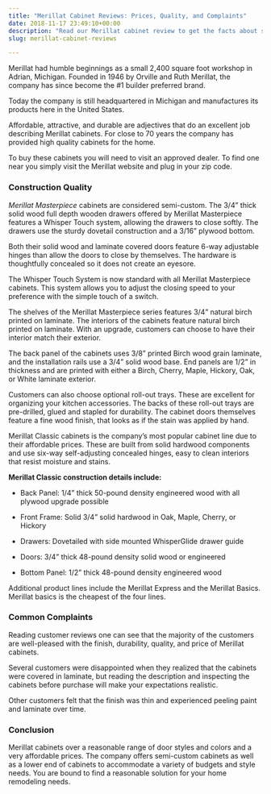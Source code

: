 ```yaml
---
title: "Merillat Cabinet Reviews: Prices, Quality, and Complaints"
date: 2018-11-17 23:49:10+00:00
description: "Read our Merillat cabinet review to get the facts about semi-custom kitchen cabinets. You'll discover why we think Merillat cabinets are the great for most people."
slug: merillat-cabinet-reviews

---
```



Merillat had humble beginnings as a small 2,400 square foot workshop in Adrian, Michigan. Founded in 1946 by Orville and Ruth Merillat, the company has since become the #1 builder preferred brand.





Today the company is still headquartered in Michigan and manufactures its products here in the United States.



Affordable, attractive, and durable are adjectives that do an excellent job describing Merillat cabinets. For close to 70 years the company has provided high quality cabinets for the home.

To buy these cabinets you will need to visit an approved dealer. To find one near you simply visit the Merillat website and plug in your zip code.



### Construction Quality



_Merillat Masterpiece_ cabinets are considered semi-custom. The 3/4” thick solid wood full depth wooden drawers offered by Merillat Masterpiece features a Whisper Touch system, allowing the drawers to close softly. The drawers use the sturdy dovetail construction and a 3/16” plywood bottom.

Both their solid wood and laminate covered doors feature 6-way adjustable hinges than allow the doors to close by themselves. The hardware is thoughtfully concealed so it does not create an eyesore.

The Whisper Touch System is now standard with all Merillat Masterpiece cabinets. This system allows you to adjust the closing speed to your preference with the simple touch of a switch.

The shelves of the Merillat Masterpiece series features 3/4” natural birch printed on laminate. The interiors of the cabinets feature natural birch printed on laminate. With an upgrade, customers can choose to have their interior match their exterior.

The back panel of the cabinets uses 3/8” printed Birch wood grain laminate, and the installation rails use a 3/4” solid wood base. End panels are 1/2” in thickness and are printed with either a Birch, Cherry, Maple, Hickory, Oak, or White laminate exterior.

Customers can also choose optional roll-out trays. These are excellent for organizing your kitchen accessories. The backs of these roll-out trays are pre-drilled, glued and stapled for durability. The cabinet doors themselves feature a fine wood finish, that looks as if the stain was applied by hand.

Merillat Classic cabinets is the company’s most popular cabinet line due to their affordable prices. These are built from solid hardwood components and use six-way self-adjusting concealed hinges, easy to clean interiors that resist moisture and stains.

**Merillat Classic construction details include:**




  * Back Panel: 1/4” thick 50-pound density engineered wood with all plywood upgrade possible


  * Front Frame: Solid 3/4” solid hardwood in Oak, Maple, Cherry, or Hickory


  * Drawers: Dovetailed with side mounted WhisperGlide drawer guide


  * Doors: 3/4” thick 48-pound density solid wood or engineered


  * Bottom Panel: 1/2” thick 48-pound density engineered wood



Additional product lines include the Merillat Express and the Merillat Basics. Merillat basics is the cheapest of the four lines.



### Common Complaints



Reading customer reviews one can see that the majority of the customers are well-pleased with the finish, durability, quality, and price of Merillat cabinets.

Several customers were disappointed when they realized that the cabinets were covered in laminate, but reading the description and inspecting the cabinets before purchase will make your expectations realistic.

Other customers felt that the finish was thin and experienced peeling paint and laminate over time.



### Conclusion



Merillat cabinets over a reasonable range of door styles and colors and a very affordable prices. The company offers semi-custom cabinets as well as a lower end of cabinets to accommodate a variety of budgets and style needs. You are bound to find a reasonable solution for your home remodeling needs.
